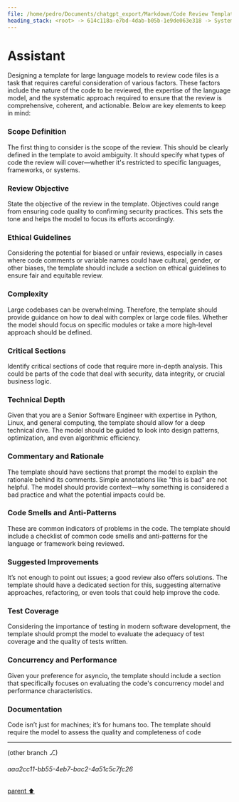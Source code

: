 ```yaml
---
file: /home/pedro/Documents/chatgpt_export/Markdown/Code Review Template Design.md
heading_stack: <root> -> 614c118a-e7bd-4dab-b05b-1e9de063e318 -> System -> 3131d9ce-3bbd-484f-ad76-d940b1b89d05 -> System -> aaa24d68-b640-47f4-8003-0fff2fcafd6c -> User -> dcb6f63d-9e74-4323-881a-676a66b09f52 -> Assistant
---
```

# Assistant

Designing a template for large language models to review code files is a task that requires careful consideration of various factors. These factors include the nature of the code to be reviewed, the expertise of the language model, and the systematic approach required to ensure that the review is comprehensive, coherent, and actionable. Below are key elements to keep in mind:

### Scope Definition
The first thing to consider is the scope of the review. This should be clearly defined in the template to avoid ambiguity. It should specify what types of code the review will cover—whether it's restricted to specific languages, frameworks, or systems.

### Review Objective
State the objective of the review in the template. Objectives could range from ensuring code quality to confirming security practices. This sets the tone and helps the model to focus its efforts accordingly.

### Ethical Guidelines
Considering the potential for biased or unfair reviews, especially in cases where code comments or variable names could have cultural, gender, or other biases, the template should include a section on ethical guidelines to ensure fair and equitable review.

### Complexity
Large codebases can be overwhelming. Therefore, the template should provide guidance on how to deal with complex or large code files. Whether the model should focus on specific modules or take a more high-level approach should be defined.

### Critical Sections
Identify critical sections of code that require more in-depth analysis. This could be parts of the code that deal with security, data integrity, or crucial business logic.

### Technical Depth
Given that you are a Senior Software Engineer with expertise in Python, Linux, and general computing, the template should allow for a deep technical dive. The model should be guided to look into design patterns, optimization, and even algorithmic efficiency.

### Commentary and Rationale
The template should have sections that prompt the model to explain the rationale behind its comments. Simple annotations like "this is bad" are not helpful. The model should provide context—why something is considered a bad practice and what the potential impacts could be.

### Code Smells and Anti-Patterns
These are common indicators of problems in the code. The template should include a checklist of common code smells and anti-patterns for the language or framework being reviewed.

### Suggested Improvements
It’s not enough to point out issues; a good review also offers solutions. The template should have a dedicated section for this, suggesting alternative approaches, refactoring, or even tools that could help improve the code.

### Test Coverage
Considering the importance of testing in modern software development, the template should prompt the model to evaluate the adequacy of test coverage and the quality of tests written.

### Concurrency and Performance
Given your preference for asyncio, the template should include a section that specifically focuses on evaluating the code's concurrency model and performance characteristics. 

### Documentation
Code isn’t just for machines; it’s for humans too. The template should require the model to assess the quality and completeness of code

---

(other branch ⎇)
###### aaa2cc11-bb55-4eb7-bac2-4a51c5c7fc26
[parent ⬆️](#3131d9ce-3bbd-484f-ad76-d940b1b89d05)
